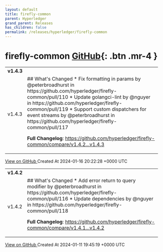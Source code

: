 ```yaml
---
layout: default
title: firefly-common
parent: Hyperledger
grand_parent: Releases
has_children: false
permalink: /releases/hyperledger/firefly-common
---
```


# firefly-common <span class="fs-3 right-align">[GitHub](https://github.com/hyperledger/firefly-common){: .btn .mr-4 }</span>


<div>
    <table>
        <tr>
            <td colspan="2">
                <b>
                    v1.4.3
                </b>
            </td>
        </tr>
        <tr>
            <td>
                <span class="chip">
                    v1.4.3
                </span>
            </td>
            <td>
                ## What's Changed
* Fix formatting in params by @peterbroadhurst in https://github.com/hyperledger/firefly-common/pull/110
* Update golangci-lint by @nguyer in https://github.com/hyperledger/firefly-common/pull/119
* Support custom dispatchers for event streams by @peterbroadhurst in https://github.com/hyperledger/firefly-common/pull/117


**Full Changelog**: https://github.com/hyperledger/firefly-common/compare/v1.4.2...v1.4.3
            </td>
        </tr>
    </table>
    <a href="https://github.com/hyperledger/firefly-common/releases/tag/v1.4.3" class=".btn">
        View on GitHub
    </a>
    <span class="right-align">
        Created At 2024-01-16 20:22:28 +0000 UTC
    </span>
</div>

<div>
    <table>
        <tr>
            <td colspan="2">
                <b>
                    v1.4.2
                </b>
            </td>
        </tr>
        <tr>
            <td>
                <span class="chip">
                    v1.4.2
                </span>
            </td>
            <td>
                ## What's Changed
* Add error return to query modifier by @peterbroadhurst in https://github.com/hyperledger/firefly-common/pull/116
* Update dependencies by @nguyer in https://github.com/hyperledger/firefly-common/pull/118


**Full Changelog**: https://github.com/hyperledger/firefly-common/compare/v1.4.1...v1.4.2
            </td>
        </tr>
    </table>
    <a href="https://github.com/hyperledger/firefly-common/releases/tag/v1.4.2" class=".btn">
        View on GitHub
    </a>
    <span class="right-align">
        Created At 2024-01-11 19:45:19 +0000 UTC
    </span>
</div>

